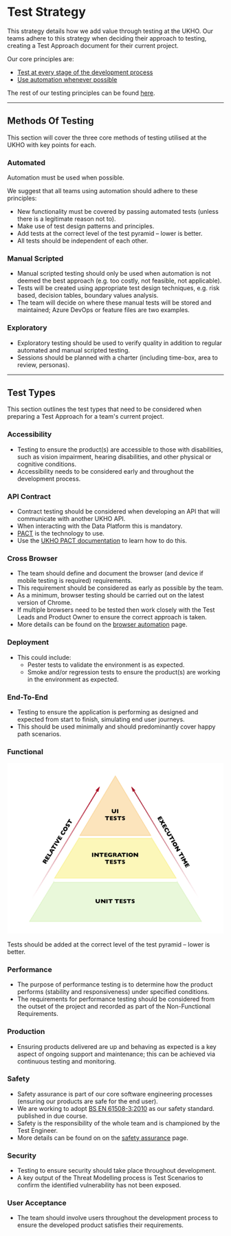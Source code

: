 # Test Strategy

This strategy details how we add value through testing at the UKHO. Our teams adhere to this strategy when deciding their approach to testing, creating a Test Approach document for their current project.

Our core principles are:

* [Test at every stage of the development process](./testing-principles.md#we-test-at-every-stage-of-the-development-process)
* [Use automation whenever possible](./testing-principles.md#we-use-automation-whenever-possible)

The rest of our testing principles can be found [here](./testing-principles.md).

---

## Methods Of Testing

This section will cover the three core methods of testing utilised at the UKHO with key points for each.

### Automated

Automation must be used when possible.

We suggest that all teams using automation should adhere to these principles:

* New functionality must be covered by passing automated tests (unless there is a legitimate reason not to).
* Make use of test design patterns and principles.
* Add tests at the correct level of the test pyramid – lower is better.
* All tests should be independent of each other.

### Manual Scripted

* Manual scripted testing should only be used when automation is not deemed the best approach (e.g. too costly, not feasible, not applicable).
* Tests will be created using appropriate test design techniques, e.g. risk based, decision tables, boundary values analysis.
* The team will decide on where these manual tests will be stored and maintained; Azure DevOps or feature files are two examples.

### Exploratory

* Exploratory testing should be used to verify quality in addition to regular automated and manual scripted testing.
* Sessions should be planned with a charter (including time-box, area to review, personas).

---

## Test Types

This section outlines the test types that need to be considered when preparing a Test Approach for a team's current project.

### Accessibility

* Testing to ensure the product(s) are accessible to those with disabilities, such as vision impairment, hearing disabilities, and other physical or cognitive conditions.
* Accessibility needs to be considered early and throughout the development process.

### API Contract

* Contract testing should be considered when developing an API that will communicate with another UKHO API.
* When interacting with the Data Platform this is mandatory.
* [PACT](https://docs.pact.io/) is the technology to use.
* Use the [UKHO PACT documentation](https://docs.data.ukho.gov.uk/testing/pact/introduction/) to learn how to do this.

### Cross Browser

* The team should define and document the browser (and device if mobile testing is required) requirements.
* This requirement should be considered as early as possible by the team.
* As a minimum, browser testing should be carried out on the latest version of Chrome.
* If multiple browsers need to be tested then work closely with the Test Leads and Product Owner to ensure the correct approach is taken.
* More details can be found on the [browser automation](browser-automation.md) page.

### Deployment

* This could include:
  * Pester tests to validate the environment is as expected.
  * Smoke and/or regression tests to ensure the product(s) are working in the environment as expected.

### End-To-End

* Testing to ensure the application is performing as designed and expected from start to finish, simulating end user journeys.
* This should be used minimally and should predominantly cover happy path scenarios.

### Functional

![Test Pyramid](images/test-pyramid.png)

Tests should be added at the correct level of the test pyramid – lower is better.

### Performance

* The purpose of performance testing is to determine how the product performs (stability and responsiveness) under specified conditions.
* The requirements for performance testing should be considered from the outset of the project and recorded as part of the Non-Functional Requirements.

### Production

* Ensuring products delivered are up and behaving as expected is a key aspect of ongoing support and maintenance; this can be achieved via continuous testing and monitoring.

### Safety

* Safety assurance is part of our core software engineering processes (ensuring our products are safe for the end user).
* We are working to adopt [BS EN 61508-3:2010](https://fdocuments.in/document/iec-61508-6.html) as our safety standard.
  published in due course.
* Safety is the responsibility of the whole team and is championed by the Test Engineer.
* More details can be found on on the [safety assurance](safety-assurance-guidance.md) page.


### Security

* Testing to ensure security should take place throughout development.
* A key output of the Threat Modelling process is Test Scenarios to confirm the identified vulnerability has not been exposed.

### User Acceptance

* The team should involve users throughout the development process to ensure the developed product satisfies their requirements.
